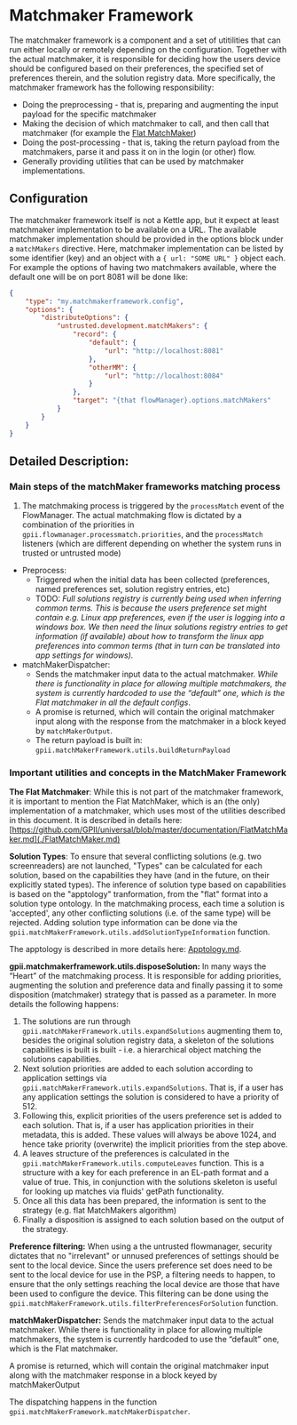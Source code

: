# Matchmaker Framework

The matchmaker framework is a component and a set of utitilities that can run either locally or remotely depending on
the configuration. Together with the actual matchmaker, it is responsible for deciding how the users device should be
configured based on their preferences, the specified set of preferences therein, and the solution registry data. More
specifically, the matchmaker framework has the following responsibility:

* Doing the preprocessing - that is, preparing and augmenting the input payload for the specific matchmaker
* Making the decision of which matchmaker to call, and then call that matchmaker (for example the
  [Flat MatchMaker](FlatMatchMaker.md))
* Doing the post-processing - that is, taking the return payload from the matchmakers, parse it and pass it on in the
  login (or other) flow.
* Generally providing utilities that can be used by matchmaker implementations.

## Configuration

The matchmaker framework itself is not a Kettle app, but it expect at least matchmaker implementation to be available on
a URL. The available matchmaker implementation should be provided in the options block under a `matchMakers` directive.
Here, matchmaker implementation can be listed by some identifier (key) and an object with a `{ url: "SOME URL" }` object
each. For example the options of having two matchmakers available, where the default one will be on port 8081 will be
done like:

```json
{
    "type": "my.matchmakerframework.config",
    "options": {
        "distributeOptions": {
            "untrusted.development.matchMakers": {
                "record": {
                    "default": {
                        "url": "http://localhost:8081"
                    },
                    "otherMM": {
                        "url": "http://localhost:8084"
                    }
                },
                "target": "{that flowManager}.options.matchMakers"
            }
        }
    }
}

```

## Detailed Description:

### Main steps of the matchMaker frameworks matching process

1. The matchmaking process is triggered by the `processMatch` event of the FlowManager. The actual matchmaking flow is
   dictated by a combination of the priorities in `gpii.flowmanager.processmatch.priorities`, and the `processMatch`
   listeners (which are different depending on whether the system runs in trusted or untrusted mode)
* Preprocess:
  * Triggered when the initial data has been collected (preferences, named preferences set, solution registry entries, etc)
  * TODO: _Full solutions registry is currently being used when inferring common terms. This is because the users
    preference set might contain e.g. Linux app preferences, even if the user is logging into a windows box. We then
    need the linux solutions registry entries to get information (if available) about how to transform the linux app
    preferences into common terms (that in turn can be translated into app settings for windows)._
* matchMakerDispatcher:
  * Sends the matchmaker input data to the actual matchmaker. _While there is functionality in place for allowing
    multiple matchmakers, the system is currently hardcoded to use the “default” one, which is the Flat matchmaker in
    all the default configs_.
  * A promise is returned, which will contain the original matchmaker input along with the response from the matchmaker
    in a block keyed by `matchMakerOutput`.
  * The return payload is built in: `gpii.matchMakerFramework.utils.buildReturnPayload`

### Important utilities and concepts in the MatchMaker Framework

**The Flat Matchmaker**: While this is not part of the matchmaker framework, it is important to mention the Flat
MatchMaker, which is an (the only) implementation of a matchmaker, which uses most of the utilities described in this
document. It is described in details here:
[https://github.com/GPII/universal/blob/master/documentation/FlatMatchMaker.md](./FlatMatchMaker.md)

**Solution Types**: To ensure that several conflicting solutions (e.g. two screenreaders) are not launched, "Types" can
be calculated for each solution, based on the capabilities they have (and in the future, on their explicitly stated
types). The inference of solution type based on capabilities is based on the "apptology" tranformation, from the "flat"
format into a solution type ontology. In the matchmaking process, each time a solution is 'accepted', any other
conflicting solutions (i.e. of the same type) will be rejected. Adding solution type information can be done via the
`gpii.matchMakerFramework.utils.addSolutionTypeInformation` function.

The apptology is described in more details here: [Apptology.md](Apptology.md).

**gpii.matchmakerframework.utils.disposeSolution:** In many ways the “Heart” of the matchmaking process. It is
responsible for adding priorities, augmenting the solution and preference data and finally passing it to some
disposition (matchmaker) strategy that is passed as a parameter. In more details the following happens:

1. The solutions are run through `gpii.matchMakerFramework.utils.expandSolutions` augmenting them to, besides the
   original solution registry data, a skeleton of the solutions capabilities is built is built - i.e. a hierarchical
   object matching the solutions capabilities.
2. Next solution priorities are added to each solution according to application settings via
   `gpii.matchMakerFramework.utils.expandSolutions`. That is, if a user has any application settings the solution is
   considered to have a priority of 512.
3. Following this, explicit priorities of the users preference set is added to each solution. That is, if a user has
   application priorities in their metadata, this is added. These values will always be above 1024, and hence take priority
   (overwrite) the implicit priorities from the step above.
4. A leaves structure of the preferences is calculated in the `gpii.matchMakerFramework.utils.computeLeaves` function.
   This is a structure with a key for each preference in an EL-path format and a value of true. This, in conjunction with
   the solutions skeleton is useful for looking up matches via fluids' getPath functionality.
5. Once all this data has been prepared, the information is sent to the strategy (e.g. flat MatchMakers algorithm)
6. Finally a disposition is assigned to each solution based on the output of the strategy.

**Preference filtering:** When using a the untrusted flowmanager, security dictates that no "irrelevant" or unnused
preferences of settings should be sent to the local device. Since the users preference set does need to be sent to the
local device for use in the PSP, a filtering needs to happen, to ensure that the only settings reaching the local
device are those that have been used to configure the device. This filtering can be done using the
`gpii.matchMakerFramework.utils.filterPreferencesForSolution` function.

**matchMakerDispatcher:** Sends the matchmaker input data to the actual matchmaker. While there is functionality in
place for allowing multiple matchmakers, the system is currently hardcoded to use the “default” one, which is the
Flat matchmaker.

A promise is returned, which will contain the original matchmaker input along with the matchmaker response in a block
keyed by matchMakerOutput

The dispatching happens in the function `gpii.matchMakerFramework.matchMakerDispatcher`.
